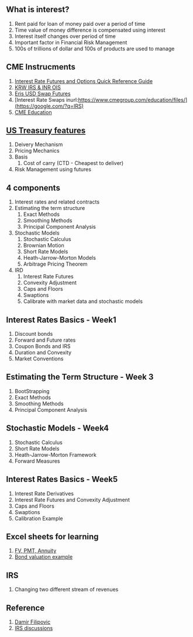 ## What is interest?

1. Rent paid for loan of money paid over a period of time
2. Time value of money difference is compensated using interest
3. Interest itself changes over period of time
4. Important factor in Financial Risk Management
5. 100s of trillions of dollar and 100s of products are used to manage

## CME Instrucments

1. [Interest Rate Futures and Options Quick Reference Guide](https://www.cmegroup.com/trading/interest-rates/interest-rates-quick-reference-guide.html)
2. [KRW IRS & INR OIS](https://www.cmegroup.com/education/files/korean-won-and-indian-rupee-swap-clearing.pdf)
3. [Eris USD Swap Futures](https://www.cmegroup.com/education/files/eris-methodology-overview.pdf)
4. [Interest Rate Swaps inurl:https://www.cmegroup.com/education/files/](https://google.com/?q=IRS)
5. [CME Education](https://www.cmegroup.com/education/courses/cme-institute-live/chapter-1-introduction-to-cme-group-and-fundamentals-of-financial-futures-and-options/introduction-to-short-term-interest-rates.html#cmeloginteaser1)

## [US Treasury features](https://www.cmegroup.com/education/courses/cme-institute-live/chapter-1-introduction-to-cme-group-and-fundamentals-of-financial-futures-and-options/introduction-to-interest-rate-futures.html)
1. Deivery Mechanism
2. Pricing Mechanics
3. Basis
   1. Cost of carry (CTD - Cheapest to deliver)
4. Risk Management using futures

## 4 components
1. Interest rates and related contracts
2. Estimating the term structure
   1. Exact Methods
   2. Smoothing Methods
   3. Principal Component Analysis
3. Stochastic Models
   1. Stochastic Calculus
   2. Brownian Motion
   3. Short Rate Models
   4. Heath-Jarrow-Morton Models
   5. Arbitrage Pricing Theorem
4. IRD
   1. Interest Rate Futures
   2. Convexity Adjustment
   3. Caps and Floors
   4. Swaptions
   5. Calibrate with market data and stochastic models

## Interest Rates Basics - Week1
1. Discount bonds
2. Forward and Future rates
3. Coupon Bonds and IRS
4. Duration and Convexity
5. Market Conventions

## Estimating the Term Structure - Week 3
1. BootStrapping
2. Exact Methods
3. Smoothing Methods
4. Principal Component Analysis

## Stochastic Models - Week4
1. Stochastic Calculus
2. Short Rate Models
3. Heath-Jarrow-Morton Framework
4. Forward Measures

## Interest Rates Basics - Week5
1. Interest Rate Derivatives
2. Interest Rate Futures and Convexity Adjustment
3. Caps and Floors
4. Swaptions
5. Calibration Example


## Excel sheets for learning

1. [FV, PMT, Annuity](http://pages.stern.nyu.edu/~igiddy/spreadsheets/tvm.xls)
2. [Bond valuation example](https://exceljet.net/formula/bond-valuation-example)


## IRS
1. Changing two different stream of revenues

## Reference
1. [Damir Filipovic](https://www.epfl.ch/labs/csf/)
2. [IRS discussions](https://www.coursera.org/learn/interest-rate-models/discussions)
